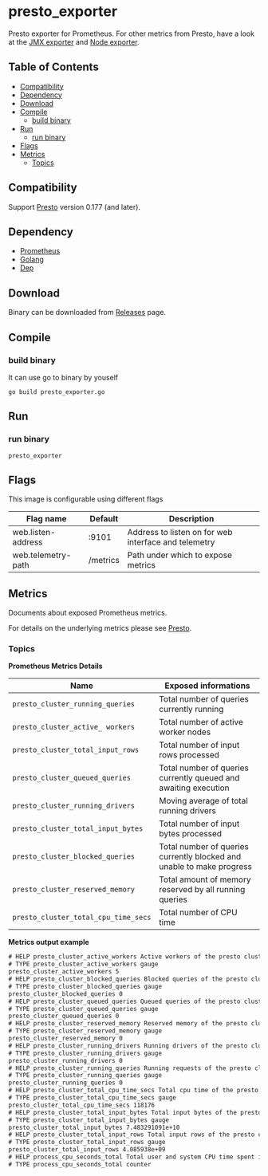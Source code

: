 presto_exporter
==============

Presto exporter for Prometheus. For other metrics from Presto, have a look at the [JMX exporter](https://github.com/prometheus/jmx_exporter) and [Node exporter](https://github.com/prometheus/node_exporter).

Table of Contents
-----------------

-	[Compatibility](#compatibility)
-	[Dependency](#dependency)
-	[Download](#download)
-	[Compile](#compile)
	-	[build binary](#build-binary)
-	[Run](#run)
	-	[run binary](#run-binary)
-	[Flags](#flags)
-	[Metrics](#metrics)
	-	[Topics](#topics)

Compatibility
-------------

Support [Presto](https://prestodb.io/) version 0.177 (and later).

Dependency
----------

-	[Prometheus](https://prometheus.io)
-	[Golang](https://golang.org)
-	[Dep](https://github.com/golang/dep)

Download
--------

Binary can be downloaded from [Releases](https://github.com/yahoojapan/presto_exporter/releases) page.

Compile
-------

### build binary

It can use go to binary by youself

```shell
go build presto_exporter.go
```

Run
---

### run binary

```shell
presto_exporter
```

Flags
-----

This image is configurable using different flags

| Flag name          | Default    | Description                                          |
| ------------------ | ---------- | ---------------------------------------------------- |
| web.listen-address | :9101      | Address to listen on for web interface and telemetry |
| web.telemetry-path | /metrics   | Path under which to expose metrics                   |

Metrics
-------

Documents about exposed Prometheus metrics.

For details on the underlying metrics please see [Presto](https://prestodb.io/docs/current/).

### Topics

**Prometheus Metrics Details**

| Name                                               | Exposed informations                                |
| -------------------------------------------------- | --------------------------------------------------- |
| `presto_cluster_running_queries`                           | Total number of queries currently running                 |
| `presto_cluster_active_ workers`                           | Total number of active worker nodes                 |
| `presto_cluster_total_input_rows`                          | Total number of input rows processed                 |
| `presto_cluster_queued_queries`                           | Total number of queries currently queued and awaiting execution                 |
| `presto_cluster_running_drivers`                           | Moving average of total running drivers                   |
| `presto_cluster_total_input_bytes`                         | Total number of input bytes processed                   |
| `presto_cluster_blocked_queries`                           | Total number of queries currently blocked and unable to make progress                 |
| `presto_cluster_reserved_memory`                           | Total amount of memory reserved by all running queries                 |
| `presto_cluster_total_cpu_time_secs`                           | Total number of CPU time                  |


**Metrics output example**

```txt
# HELP presto_cluster_active_workers Active workers of the presto cluster.
# TYPE presto_cluster_active_workers gauge
presto_cluster_active_workers 5
# HELP presto_cluster_blocked_queries Blocked queries of the presto cluster.
# TYPE presto_cluster_blocked_queries gauge
presto_cluster_blocked_queries 0
# HELP presto_cluster_queued_queries Queued queries of the presto cluster.
# TYPE presto_cluster_queued_queries gauge
presto_cluster_queued_queries 0
# HELP presto_cluster_reserved_memory Reserved memory of the presto cluster.
# TYPE presto_cluster_reserved_memory gauge
presto_cluster_reserved_memory 0
# HELP presto_cluster_running_drivers Running drivers of the presto cluster.
# TYPE presto_cluster_running_drivers gauge
presto_cluster_running_drivers 0
# HELP presto_cluster_running_queries Running requests of the presto cluster.
# TYPE presto_cluster_running_queries gauge
presto_cluster_running_queries 0
# HELP presto_cluster_total_cpu_time_secs Total cpu time of the presto cluster.
# TYPE presto_cluster_total_cpu_time_secs gauge
presto_cluster_total_cpu_time_secs 118176
# HELP presto_cluster_total_input_bytes Total input bytes of the presto cluster.
# TYPE presto_cluster_total_input_bytes gauge
presto_cluster_total_input_bytes 7.483291091e+10
# HELP presto_cluster_total_input_rows Total input rows of the presto cluster.
# TYPE presto_cluster_total_input_rows gauge
presto_cluster_total_input_rows 4.085938e+09
# HELP process_cpu_seconds_total Total user and system CPU time spent in seconds.
# TYPE process_cpu_seconds_total counter
```
